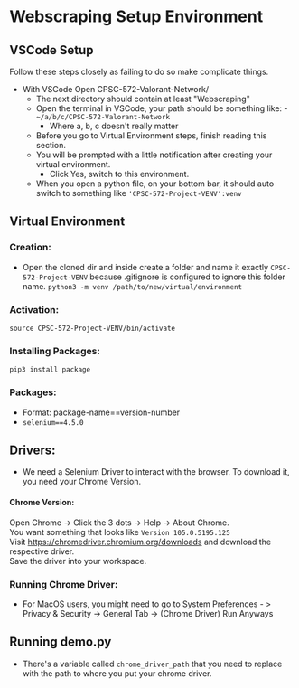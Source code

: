 # Webscraping Setup Environment

## VSCode Setup 
Follow these steps closely as failing to do so make complicate things.
- With VSCode Open CPSC-572-Valorant-Network/
    - The next directory should contain at least "Webscraping"
    - Open the terminal in VSCode, your path should be something like:
        -`~/a/b/c/CPSC-572-Valorant-Network`
        - Where a, b, c doesn't really matter
    - Before you go to Virtual Environment steps, finish reading this section. 
    - You will be prompted with a little notification after creating your virtual environment.
        - Click Yes, switch to this environment.
    - When you open a python file, on your bottom bar, it should auto switch to something like `'CPSC-572-Project-VENV':venv`

## Virtual Environment

### Creation:

- Open the cloned dir and inside create a folder and name it exactly `CPSC-572-Project-VENV` because .gitignore is configured to ignore this folder name.
`python3 -m venv /path/to/new/virtual/environment`

### Activation:

`source CPSC-572-Project-VENV/bin/activate`

### Installing Packages:

`pip3 install package`

### Packages:

-   Format: package-name==version-number
-   `selenium==4.5.0`

## Drivers:

-   We need a Selenium Driver to interact with the browser. To download it, you need your Chrome Version.

#### Chrome Version:
Open Chrome -> Click the 3 dots -> Help -> About Chrome.\
You want something that looks like `Version 105.0.5195.125`\
Visit https://chromedriver.chromium.org/downloads and download the respective driver.\
Save the driver into your workspace.

### Running Chrome Driver:
- For MacOS users, you might need to go to System Preferences - > Privacy & Security -> General Tab -> (Chrome Driver) Run Anyways


## Running demo.py
- There's a variable called `chrome_driver_path` that you need to replace with the path to where you put your chrome driver.



